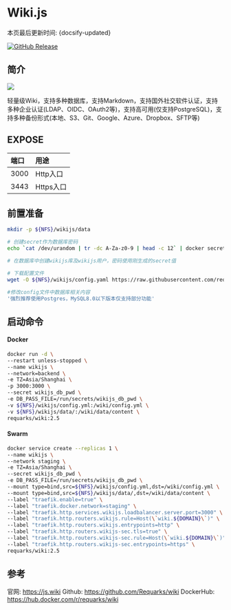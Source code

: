 # Wiki.js

本页最后更新时间: {docsify-updated}

[![GitHub Release](https://img.shields.io/github/release/Requarks/wiki.svg)](https://github.com/Requarks/wiki/releases/latest)

## 简介

![](../images/wikijs.jpg)

轻量级Wiki，支持多种数据库，支持Markdown，支持国外社交软件认证，支持多种企业认证(LDAP、OIDC、OAuth2等)，支持高可用(仅支持PostgreSQL)，支持多种备份形式(本地、S3、Git、Google、Azure、Dropbox、SFTP等)


## EXPOSE

| 端口 | 用途 |
| :--- | :--- |
| 3000 | Http入口 |
| 3443 | Https入口 |



## 前置准备

```bash
mkdir -p ${NFS}/wikijs/data

# 创建secret作为数据库密码
echo `cat /dev/urandom | tr -dc A-Za-z0-9 | head -c 12` | docker secret create wikijs_db_pwd -

# 在数据库中创建wikijs库及wikijs用户，密码使用刚生成的secret值

# 下载配置文件
wget -O ${NFS}/wikijs/config.yaml https://raw.githubusercontent.com/requarks/wiki/main/config.sample.yml

#修改config文件中数据库相关内容
'强烈推荐使用Postgres，MySQL8.0以下版本仅支持部分功能'

```



## 启动命令

<!-- tabs:start -->

#### **Docker**

```bash
docker run -d \
--restart unless-stopped \
--name wikijs \
--network=backend \
-e TZ=Asia/Shanghai \
-p 3000:3000 \
--secret wikijs_db_pwd \
-e DB_PASS_FILE=/run/secrets/wikijs_db_pwd \
-v ${NFS}/wikijs/config.yml:/wiki/config.yml \
-v ${NFS}/wikijs/data/:/wiki/data/content \
requarks/wiki:2.5
```



#### **Swarm**

```bash
docker service create --replicas 1 \
--name wikijs \
--network staging \
-e TZ=Asia/Shanghai \
--secret wikijs_db_pwd \
-e DB_PASS_FILE=/run/secrets/wikijs_db_pwd \
--mount type=bind,src=${NFS}/wikijs/config.yml,dst=/wiki/config.yml \
--mount type=bind,src=${NFS}/wikijs/data/,dst=/wiki/data/content \
--label "traefik.enable=true" \
--label "traefik.docker.network=staging" \
--label "traefik.http.services.wikijs.loadbalancer.server.port=3000" \
--label "traefik.http.routers.wikijs.rule=Host(\`wiki.${DOMAIN}\`)" \
--label "traefik.http.routers.wikijs.entrypoints=http" \
--label "traefik.http.routers.wikijs-sec.tls=true" \
--label "traefik.http.routers.wikijs-sec.rule=Host(\`wiki.${DOMAIN}\`)" \
--label "traefik.http.routers.wikijs-sec.entrypoints=https" \
requarks/wiki:2.5
```

<!-- tabs:end -->



## 参考

官网: https://js.wiki
Github: https://github.com/Requarks/wiki
DockerHub: https://hub.docker.com/r/requarks/wiki
